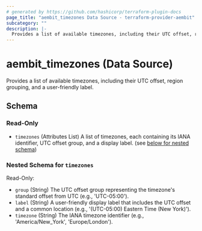 ```yaml
---
# generated by https://github.com/hashicorp/terraform-plugin-docs
page_title: "aembit_timezones Data Source - terraform-provider-aembit"
subcategory: ""
description: |-
  Provides a list of available timezones, including their UTC offset, region grouping, and a user-friendly label.
---
```


# aembit_timezones (Data Source)

Provides a list of available timezones, including their UTC offset, region grouping, and a user-friendly label.



<!-- schema generated by tfplugindocs -->
## Schema

### Read-Only

- `timezones` (Attributes List) A list of timezones, each containing its IANA identifier, UTC offset group, and a display label. (see [below for nested schema](#nestedatt--timezones))

<a id="nestedatt--timezones"></a>
### Nested Schema for `timezones`

Read-Only:

- `group` (String) The UTC offset group representing the timezone's standard offset from UTC (e.g., 'UTC-05:00').
- `label` (String) A user-friendly display label that includes the UTC offset and a common location (e.g., '(UTC-05:00) Eastern Time (New York)').
- `timezone` (String) The IANA timezone identifier (e.g., 'America/New_York', 'Europe/London').
